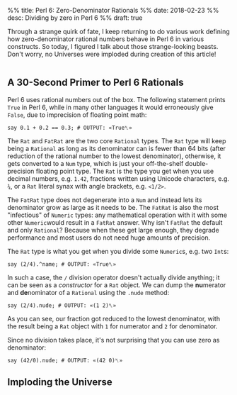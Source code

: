 %% title: Perl 6: Zero-Denominator Rationals
%% date: 2018-02-23
%% desc: Dividing by zero in Perl 6
%% draft: true

Through a strange quirk of fate, I keep returning to do various work defining
how zero-denominator rational numbers behave in Perl 6 in various constructs.
So today, I figured I talk about those strange-looking beasts. Don't worry, no
Universes were imploded during creation of this article!

<img class="img-thumbnail img-responsive center-block"
    src="/assets/pics/divided-by-zero.jpg" alt="">

## A 30-Second Primer to Perl 6 Rationals

Perl 6 uses rational numbers out of the box. The following statement prints
`True` in Perl 6, while in many other languages it would erroneously
give `False`, due to imprecision of floating point math:

    say 0.1 + 0.2 == 0.3; # OUTPUT: «True␤»

The ``Rat`` and ``FatRat`` are the two core ``Rational`` types. The
``Rat`` type will keep being a ``Rational`` as long as its denominator
can is fewer than 64 bits (after reduction of the rational number to the lowest
denominator), otherwise, it gets converted to a ``Num`` type,  which is just
your off-the-shelf double-precision floating point type. The ``Rat`` is the
type you get when you use decimal numbers, e.g. `1.42`, fractions written
using Unicode characters, e.g. `¾`, or a ``Rat`` literal synax
with angle brackets, e.g. `<1/2>`.

The ``FatRat`` type does not degenerate into a ``Num`` and instead lets its denominator grow as large as it needs to be. The ``FatRat`` is also the most
"infectious" of
``Numeric`` types: any mathematical operation with it with some other
``Numeric``would result in a ``FatRat`` answer. Why isn't ``FatRat`` the
default and only ``Rational``? Because when these get large enough, they
degrade performance and most users do not need huge amounts of precision.

The ``Rat`` type is what you get when you divide some ``Numeric``s, e.g. two
``Int``s:

    say (2/4).^name; # OUTPUT: «True␤»

In such a case, the `/` division operator doesn't actually divide anything; it
can be seen as a *constructor* for a ``Rat`` object. We can dump the **nu**merator and **de**nominator of a ``Rational`` using the ``.nude`` method:

    say (2/4).nude; # OUTPUT: «(1 2)␤»

As you can see, our fraction got reduced to the lowest denominator, with the
result being a ``Rat`` object with `1` for numerator and `2` for denominator.

Since no division takes place, it's not surprising that you can use zero
as denominator:

    say (42/0).nude; # OUTPUT: «(42 0)␤»

## Imploding the Universe